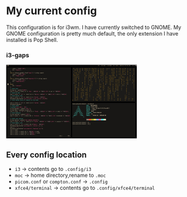 # My current config

This configuration is for i3wm. I have currently switched to GNOME.
My GNOME configuration is pretty much default, the only extension I have installed is Pop Shell.

### i3-gaps 
<img src="https://raw.githubusercontent.com/datcuandrei/current-config/main/config.png" width=70% height=70% />


## Every config location

- `i3` -> contents go to `.config/i3`
- `moc` -> home directory,rename to `.moc`
- `picom.conf` or `compton.conf` -> `.config`
- `xfce4/terminal` -> contents go to `.config/xfce4/terminal`
